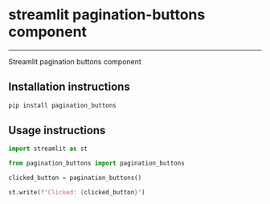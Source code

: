 # streamlit pagination-buttons component

---

Streamlit pagination buttons component


## Installation instructions

```sh
pip install pagination_buttons
```

## Usage instructions

```python
import streamlit as st

from pagination_buttons import pagination_buttons

clicked_button = pagination_buttons()

st.write(f"Clicked: {clicked_button}")
```